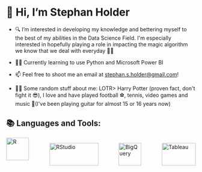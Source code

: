 # 👋 Hi, I’m Stephan Holder

- 🔍 I’m interested in developing my knowledge and bettering myself to the best of my abilities in the Data Science Field. I'm especially interested in hopefully playing a role in impacting the magic algorithm we know that we deal with everyday 🧙‍♂️

- 👨‍🎓 Currently learning to use Python and Microsoft Power BI

- 📫 Feel free to shoot me an email at stephan.s.holder@gmail.com!

- 🤷‍♂️ Some random stuff about me: LOTR> Harry Potter (proven fact, don't fight it 😎), I love and have played football ⚽, tennis, video games and music 🎸(I've been playing guitar for almost 15 or 16 years now)

## 📚 Languages and Tools:
<div style="display:flex;justify-content:space-between;">
<a href="https://www.r-project.org/" target="_blank"> <img src="https://www.r-project.org/Rlogo.png" alt="R" width="60" height="60"/> </a>

<a href="https://posit.co/download/rstudio-desktop/" target="_blank"> <img src= "https://upload.wikimedia.org/wikipedia/commons/thumb/d/d0/RStudio_logo_flat.svg/120px-RStudio_logo_flat.svg.png" alt="RStudio" width="130" height="60"/> </a>

<a href="https://cloud.google.com/bigquery" target="_blank"> <img src= "https://cdn.worldvectorlogo.com/logos/google-bigquery-logo-1.svg" alt="BigQuery" width="60" height="60"/> </a>

<a href="https://www.tableau.com/" target="_blank"> <img src="https://www.celge.fr/wp-content/uploads/2022/08/LOGO-TABLEAU-Benchmark-300x172.png" alt="Tableau" width="90" height="60"/> </a>
</div>

<!---
TheSSHolder/TheSSHolder is a ✨ special ✨ repository because its `README.md` (this file) appears on your GitHub profile.
You can click the Preview link to take a look at your changes.
--->
